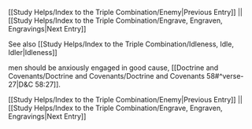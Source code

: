 [[Study Helps/Index to the Triple Combination/Enemy|Previous Entry]]  ||  [[Study Helps/Index to the Triple Combination/Engrave, Engraven, Engravings|Next Entry]]

 See also [[Study Helps/Index to the Triple Combination/Idleness, Idle, Idler|Idleness]]

 men should be anxiously engaged in good cause, [[Doctrine and Covenants/Doctrine and Covenants/Doctrine and Covenants 58#^verse-27|D&C 58:27]].

[[Study Helps/Index to the Triple Combination/Enemy|Previous Entry]]  ||  [[Study Helps/Index to the Triple Combination/Engrave, Engraven, Engravings|Next Entry]]